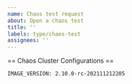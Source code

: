 ```yaml
---
name: Chaos test request
about: Open a chaos test
title: ''
labels: type/chaos-test
assignees: ''
---
```


== Chaos Cluster Configurations ==
```
IMAGE_VERSION: 2.10.0-rc-202111212205
```
